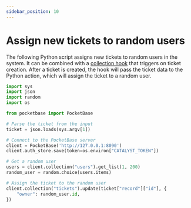 ```yaml
---
sidebar_position: 10
---
```


# Assign new tickets to random users

The following Python script assigns new tickets to random users in the system.
It can be combined with a [collection hook](../trigger/hook.md) that triggers on ticket creation.
After a ticket is created, 
the hook will pass the ticket data to the Python action, 
which will assign the ticket to a random user.

```python
import sys
import json
import random
import os

from pocketbase import PocketBase

# Parse the ticket from the input
ticket = json.loads(sys.argv[1])

# Connect to the PocketBase server
client = PocketBase('http://127.0.0.1:8090')
client.auth_store.save(token=os.environ["CATALYST_TOKEN"])

# Get a random user
users = client.collection("users").get_list(1, 200)
random_user = random.choice(users.items)

# Assign the ticket to the random user
client.collection("tickets").update(ticket["record"]["id"], {
	"owner": random_user.id,
})
```